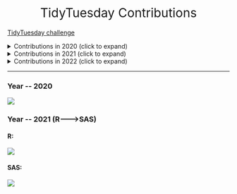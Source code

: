 <h1 style="font-weight:normal" align="center">
  &nbsp;TidyTuesday Contributions&nbsp;
</h1>

[TidyTuesday challenge](https://github.com/rfordatascience/tidytuesday)

<details>
  <summary>Contributions in 2020 (click to expand)</summary>

<!-- toc -->
* **2020**
  - 2020/45 [20201103-W45-IKEA Furniture](https://github.com/CPXOPZ/TidyTuesdays/tree/master/2020/20201103-W45-IKEA%20Furniture)
  - 2020/46 [20201110-W46-Historical Phones](https://github.com/CPXOPZ/TidyTuesdays/tree/master/2020/20201110-W46-Historical%20Phones)
  - 2020/47 [20201117-W47-Black in Data](https://github.com/CPXOPZ/TidyTuesdays/tree/master/2020/20201117-W47-Black%20in%20Data)
  - 2020/48 [20201124-W48-Washington Trails](https://github.com/CPXOPZ/TidyTuesdays/tree/master/2020/20201124-W48-Washington%20Trails)
  - 2020/49 [20201201-W49-Toronto Shelters](https://github.com/CPXOPZ/TidyTuesdays/tree/master/2020/20201201-W49-Toronto%20Shelters)
  - 2020/50 [20201208-W50-Women of 2020](https://github.com/CPXOPZ/TidyTuesdays/tree/master/2020/20201208-W50-Women%20of%202020)
  - 2020/51 [20201215-W51-Ninja Warrior](https://github.com/CPXOPZ/TidyTuesdays/tree/master/2020/20201215-W51-Ninja%20Warrior)
  - 2020/52 [20201222-W52-Big Mac Index](https://github.com/CPXOPZ/TidyTuesdays/tree/master/2020/20201222-W52-Big%20Mac%20Index)
<!-- tocstop -->

</details>

<details>
  <summary>Contributions in 2021 (click to expand)</summary>

<!-- toc -->
* **2021**
  - 2021/02 [20210105-W02-Transit Cost Project](https://github.com/CPXOPZ/TidyTuesdays/tree/master/2021/20210105-W02-Transit%20Cost%20Project)
  - 2021/03 [20210112-W03-Art Collections](https://github.com/CPXOPZ/TidyTuesdays/tree/master/2021/20210112-W03-Art%20Collections)
  - 2021/04 [20210119-W04-Kenya Census](https://github.com/CPXOPZ/TidyTuesdays/tree/master/2021/20210119-W04-Kenya%20Census)
  - 2021/05 [20210126-W05-Plastic Pollution](https://github.com/CPXOPZ/TidyTuesdays/tree/master/2021/20210126-W05-Plastic%20Pollution)
  - 2021/06 [20210202-W06-HBCU Enrollment](https://github.com/CPXOPZ/TidyTuesdays/tree/master/2021/20210202-W06-HBCU%20Enrollment)
  - 2021/07 [20210209-W07-Wealth and Income](https://github.com/CPXOPZ/TidyTuesdays/tree/master/2021/20210209-W07-Wealth%20and%20Income)
  - 2021/08 [20210216-W08-W.E.B. Du Bois Challenge](https://github.com/CPXOPZ/TidyTuesdays/tree/master/2021/20210216-W08-W.E.B.%20Du%20Bois%20Challenge)
  - 2021/09 [20210223-W09-Employment and Earnings](https://github.com/CPXOPZ/TidyTuesdays/tree/master/2021/20210223-W09-Employment%20and%20Earnings)
  - 2021/10 [20210302-W10-SuperBowl Ads](https://github.com/CPXOPZ/TidyTuesdays/tree/master/2021/20210302-W10-SuperBowl%20Ads)
  - 2021/11 [20210309-W11-Bechdel Test](https://github.com/CPXOPZ/TidyTuesdays/tree/master/2021/20210309-W11-Bechdel%20Test)
  - 2021/12 [20210316-W12-Video Games + Sliced](https://github.com/CPXOPZ/TidyTuesdays/tree/master/2021/20210316-W12-Video%20Games%20%2B%20Sliced)
  - 2021/13 [20210323-W13-UN Votes](https://github.com/CPXOPZ/TidyTuesdays/tree/master/2021/20210323-W13-UN%20Votes)
  - 2021/14 [20210330-W14-Makeup Shades](https://github.com/CPXOPZ/TidyTuesdays/tree/master/2021/20210330-W14-Makeup%20Shades)
  - 2021/15 [20210406-W15-Global deforestation](https://github.com/CPXOPZ/TidyTuesdays/tree/master/2021/20210406-W15-Global%20deforestation)
  - 2021/16 [20210413-W16-US Post Offices](https://github.com/CPXOPZ/TidyTuesdays/tree/master/2021/20210413-W16-US%20Post%20Offices)
  - 2021/17 [20210420-W17-Netflix Titles](https://github.com/CPXOPZ/TidyTuesdays/tree/master/2021/20210420-W17-Netflix%20Titles)
  - 2021/18 [20210427-W18-CEO Departures](https://github.com/CPXOPZ/TidyTuesdays/tree/master/2021/20210427-W18-CEO%20Departures)
  - 2021/19 [20210504-W19-Water Access Points](https://github.com/CPXOPZ/TidyTuesdays/tree/master/2021/20210504-W19-Water%20Access%20Points)
  - 2021/20 [20210511-W20-US Broadband](https://github.com/CPXOPZ/TidyTuesdays/tree/master/2021/20210511-W20-US%20Broadband)
  - 2021/21 [20210518-W21-Ask a Manager Salary Survey](https://github.com/CPXOPZ/TidyTuesdays/tree/master/2021/20210518-W21-Ask%20a%20Manager%20Salary%20Survey)
  - 2021/22 [20210525-W22-Mario Kart World Records](https://github.com/CPXOPZ/TidyTuesdays/tree/master/2021/20210525-W22-Mario%20Kart%20World%20Records)
  - 2021/23 [20210601-W23-Survivor TV Show](https://github.com/CPXOPZ/TidyTuesdays/tree/master/2021/20210601-W23-Survivor%20TV%20Show)
  - 2021/24 [20210608-W24-Great Lakes Fish](https://github.com/CPXOPZ/TidyTuesdays/tree/master/2021/20210608-W24-Great%20Lakes%20Fish)
  - 2021/25 [20210615-W25-WEB Du Bois and Juneteenth](https://github.com/CPXOPZ/TidyTuesdays/tree/master/2021/20210615-W25-WEB%20Du%20Bois%20and%20Juneteenth)
  - 2021/26 [20210622-W26-Public Park Access](https://github.com/CPXOPZ/TidyTuesdays/tree/master/2021/20210622-W26-Public%20Park%20Access)
  - 2021/27 [20210629-W27-Animal Rescues](https://github.com/CPXOPZ/TidyTuesdays/tree/master/2021/20210629-W27-Animal%20Rescues)
  - 2021/28 [20210706-W28-Internationa Independence Days](https://github.com/CPXOPZ/TidyTuesdays/tree/master/2021/20210706-W28-Internationa%20Independence%20Days)
  - 2021/29 [20210713-W29-Scooby Doo](https://github.com/CPXOPZ/TidyTuesdays/tree/master/2021/20210713-W29-Scooby%20Doo)
  - 2021/30 [20210720-W30-US Droughts](https://github.com/CPXOPZ/TidyTuesdays/tree/master/2021/20210720-W30-US%20Droughts)
  - 2021/31 [20210727-W31-Olympic Medals](https://github.com/CPXOPZ/TidyTuesdays/tree/master/2021/20210727-W31-Olympic%20Medals)
  - 2021/32 [20210803-W32-Paralympic Medals](https://github.com/CPXOPZ/TidyTuesdays/tree/master/2021/20210803-W32-Paralympic%20Medals)
  - 2021/33 [20210810-W33-BEA Infrastructure Investment](https://github.com/CPXOPZ/TidyTuesdays/tree/master/2021/20210810-W33-BEA%20Infrastructure%20Investment)
  - 2021/34 [20210817-W34-Star Trek Voice Commands](https://github.com/CPXOPZ/TidyTuesdays/tree/master/2021/20210817-W34-Star%20Trek%20Voice%20Commands)
  - 2021/35 [20210824-W35-Lemurs](https://github.com/CPXOPZ/TidyTuesdays/tree/master/2021/20210824-W35-Lemurs)
  - 2021/36 [20210831-W36-Bird Baths](https://github.com/CPXOPZ/TidyTuesdays/tree/master/2021/20210831-W36-Bird%20Baths)
  - 2021/37 [20210907-W37-Formula 1 Races](https://github.com/CPXOPZ/TidyTuesdays/tree/master/2021/20210907-W37-Formula%201%20Races)
  - 2021/38 [20210914-W38-Billboard Top 100](https://github.com/CPXOPZ/TidyTuesdays/tree/master/2021/20210914-W38-Billboard%20Top%20100)
  - 2021/39 [20210921-W39-Emmy Awards](https://github.com/CPXOPZ/TidyTuesdays/tree/master/2021/20210921-W39-Emmy%20Awards)
  - 2021/40 [20210928-W40-NBER Papers](https://github.com/CPXOPZ/TidyTuesdays/tree/master/2021/20210928-W40-NBER%20Papers)
  - 2021/41 [20211005-W41-Registered Nurses](https://github.com/CPXOPZ/TidyTuesdays/tree/master/2021/20211005-W41-Registered%20Nurses)
  - 2021/42 [20211012-W42-Global Seafood](https://github.com/CPXOPZ/TidyTuesdays/tree/master/2021/20211012-W42-Global%20Seafood)
  - 2021/43 [20211019-W43-Big Pumpkins](https://github.com/CPXOPZ/TidyTuesdays/tree/master/2021/20211019-W43-Big%20Pumpkins)
  - 2021/44 [20211026-W44-Ultra Trail Running](https://github.com/CPXOPZ/TidyTuesdays/tree/master/2021/20211026-W44-Ultra%20Trail%20Running)
  - 2021/48 [20211123-W48-DrWho](https://github.com/CPXOPZ/TidyTuesdays/tree/master/2021/20211123-W48-DrWho)
  - 2021/49 [20211130-W49-World Cup Cricket](https://github.com/CPXOPZ/TidyTuesdays/tree/master/2021/20211130-W49-World%20Cup%20Cricket)
  - 2021/50 [20211207-W50-Spiders](https://github.com/CPXOPZ/TidyTuesdays/tree/master/2021/20211207-W50-Spiders)
  - 2021/51 [20211214-W51-Spice Girls](https://github.com/CPXOPZ/TidyTuesdays/tree/master/2021/20211214-W51-Spice%20Girls)
  - 2021/52 [20211221-W52-Starbucks drinks](https://github.com/CPXOPZ/TidyTuesdays/tree/master/2021/20211221-W52-Starbucks%20drinks)
<!-- tocstop -->

</details>

<details>
  <summary>Contributions in 2022 (click to expand)</summary>

<!-- toc -->
* **2022**
  - 2022/02 [20220111-W02-Bee Colony losses](https://github.com/CPXOPZ/TidyTuesdays/tree/master/2022/20220111-W02-Bee%20Colony%20losses)
  - 2022/03 [20220118-W03-Chocolate Bar ratings](https://github.com/CPXOPZ/TidyTuesdays/tree/master/2022/20220118-W03-Chocolate%20Bar%20ratings)
<!-- tocstop -->

</details>

***

### Year -- 2020

![](yearly/2020/2020.png)  

### Year -- 2021 (R--->SAS)

#### R:

![](yearly/2021/2021_R.png)  

#### SAS:

![](yearly/2021/2021_SAS.png)  
